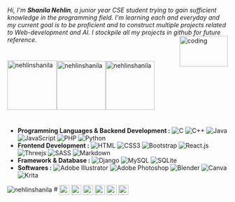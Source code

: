 _Hi, I'm ___Shanila Nehlin___, a junior year CSE student trying to gain sufficient knowledge in the programming field. I'm learning each and everyday and my current goal is to be proficient and to construct multiple projects related to Web-development and AI. I stockpile all my projects in github for future reference._ 
 <img align="right" alt="coding" height= "70" width="110" src="https://thumbs.gfycat.com/BigGranularLamprey.webp">

#
<p><img float="left" src="https://github-readme-stats-git-masterrstaa-rickstaa.vercel.app/api/top-langs/?username=nehlinshanila&langs_count=100&show_icons=true&theme=tokyonight&title_color=fea9f7&text_color=a8b7ff&bg_color=0D1117&hide_border=true&locale=en&layout=compact" alt="nehlinshanila" height="113em"/><img float="left" src="https://github-readme-streak-stats.herokuapp.com/?user=nehlinshanila&theme=tokyonight_duo&hide_border=true" alt="nehlinshanila" height="112em"/><img float="left" src="https://github-readme-stats-git-masterrstaa-rickstaa.vercel.app/api?username=nehlinshanila&show_icons=true&theme=tokyonight&title_color=fea9f7&text_color=a8b7ff&bg_color=0D1117&hide_border=true&locale=en" alt="nehlinshanila" height="112em"/></p>

#

- **Programming Languages & Backend Development :**
 ![C](https://img.shields.io/badge/C-151824.svg?style=flat-square&logo=c)
 ![C++](https://img.shields.io/badge/C++-151824.svg?style=flat-square&logo=c%2B%2B&logoColor=302b63)
 ![Java](https://img.shields.io/badge/Java-151824.svg?style=flat-square&logo=java) 
 ![JavaScript](https://img.shields.io/badge/JavaScript-151824?style=flat-square&logo=javascript)
 ![PHP](https://img.shields.io/badge/PHP-151824?style=flat-square&logo=php)
 ![Python](https://img.shields.io/badge/Python-151824?style=flat-square&logo=python)
- **Frontend Development :**
 ![HTML](https://img.shields.io/badge/HTML5-151824?style=flat-square&logo=html5)
 ![CSS3](https://img.shields.io/badge/CSS3-151824?style=flat-square&logo=css3&logoColor=EF629F) 
 ![Bootstrap](https://img.shields.io/badge/Bootstrap-151824?style=flat-square&logo=bootstrap)
 ![React.js](https://img.shields.io/badge/React.js-151824?style=flat-square&logo=react)
 ![Threejs](https://img.shields.io/badge/Threejs-151824?style=flat-square&logo=three.js)
 ![SASS](https://img.shields.io/badge/SASS-151824.svg?style=flat-square&logo=SASS)
 ![Markdown](https://img.shields.io/badge/Markdown-151824?style=flat-square&logo=markdown&logoColor=44A08D)
- **Framework & Database :**
 ![Django](https://img.shields.io/badge/Django-151824.svg?style=flat-square&logo=django&logoColor=614385) 
 ![MySQL](https://img.shields.io/badge/MySQL-151824?style=flat-square&logo=mysql)
 ![SQLite](https://img.shields.io/badge/SQLite-151824?style=flat-square&logo=sqlite&logoColor=77A1D3)
- **Softwares :**
 ![Adobe Illustrator](https://img.shields.io/badge/AdobeIllustrator-151824.svg?style=flat-square&logo=adobeillustrator) 
 ![Adobe Photoshop](https://img.shields.io/badge/AdobePhotoshop-151824.svg?style=flat-square&logo=adobephotoshop) 
 ![Blender](https://img.shields.io/badge/Blender-151824.svg?style=flat-square&logo=blender) 
 ![Canva](https://img.shields.io/badge/Canva-151824.svg?style=flat-square&logo=Canva) 
 ![Krita](https://img.shields.io/badge/Krita-151824?style=flat-square&logo=krita) 
 
 <img src="https://komarev.com/ghpvc/?username=nehlinshanila&label=Profile%20views&color=2F3150&style=flat-round" alt="nehlinshanila"/>
 #
<a href="https://linkedin.com/in/nehlinshanila" target="blank"><img align="center" src="https://raw.githubusercontent.com/rahuldkjain/github-profile-readme-generator/master/src/images/icons/Social/linked-in-alt.svg" alt="www.linkedin.com/in/nehlinshanila" height="23em" /></a>
<a href="https://www.instagram.com/nehlinstudio/" target="blank"><img align="center" src="https://raw.githubusercontent.com/rahuldkjain/github-profile-readme-generator/master/src/images/icons/Social/instagram.svg" alt="https://www.instagram.com/nehlinstudio/" height="23em" /></a>
<a href="https://discord.gg/shanila#8501" target="blank"><img align="center" src="https://raw.githubusercontent.com/rahuldkjain/github-profile-readme-generator/master/src/images/icons/Social/discord.svg" alt="shanila#8501" height="23em" /></a>
<a href="https://www.facebook.com/shanila.nehlin" target="blank"><img align="center" src="https://raw.githubusercontent.com/rahuldkjain/github-profile-readme-generator/master/src/images/icons/Social/facebook.svg" alt="https://www.facebook.com/shanila.nehlin" height="23em" /></a>
<a href="https://www.hackerrank.com/shanila_nehlin" target="blank"><img align="center" src="https://raw.githubusercontent.com/rahuldkjain/github-profile-readme-generator/master/src/images/icons/Social/hackerrank.svg" alt="shanila_nehlin" height="23em"  /></a>
<a href="https://codeforces.com/profile/shanila.nehlin" target="blank"><img align="center" src="https://raw.githubusercontent.com/rahuldkjain/github-profile-readme-generator/master/src/images/icons/Social/codeforces.svg" alt="shanila.nehlin" height="23em" /></a> 

